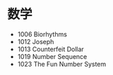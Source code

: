 # 数学

- 1006 Biorhythms
- 1012 Joseph
- 1013 Counterfeit Dollar
- 1019 Number Sequence
- 1023 The Fun Number System
